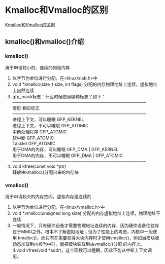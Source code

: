 # Kmalloc和Vmalloc的区别

[Kmalloc和Vmalloc的区别](https://www.cnblogs.com/wuchanming/p/4465155.html)

## kmalloc()和vmalloc()介绍

### kmalloc()

用于申请较小的、连续的物理内存

1. 以字节为单位进行分配，在<linux/slab.h>中  
2. void *kmalloc(size_t size, int flags) 分配的内存物理地址上连续，虚拟地址上自然连续  
3. gfp_mask标志：什么时候使用哪种标志？如下：  
———————————————————————————————  
情形 相应标志  
———————————————————————————————  
进程上下文，可以睡眠 GFP_KERNEL  
进程上下文，不可以睡眠 GFP_ATOMIC  
中断处理程序 GFP_ATOMIC  
软中断 GFP_ATOMIC  
Tasklet GFP_ATOMIC  
用于DMA的内存，可以睡眠 GFP_DMA | GFP_KERNEL  
用于DMA的内存，不可以睡眠 GFP_DMA | GFP_ATOMIC  
———————————————————————————————  
4. void kfree(const void *ptr)  
释放由kmalloc()分配出来的内存块  

### vmalloc()

用于申请较大的内存空间，虚拟内存是连续的

1. 以字节为单位进行分配，在<linux/vmalloc.h>中  
2. void *vmalloc(unsigned long size) 分配的内存虚拟地址上连续，物理地址不连续  
3. 一般情况下，只有硬件设备才需要物理地址连续的内存，因为硬件设备往往存在于MMU之外，根本不了解虚拟地址；但为了性能上的考虑，内核中一般使用 kmalloc()，而只有在需要获得大块内存时才使用vmalloc()，例如当模块被动态加载到内核当中时，就把模块装载到由vmalloc()分配 的内存上。  
4.void vfree(void *addr)，这个函数可以睡眠，因此不能从中断上下文调用。  
